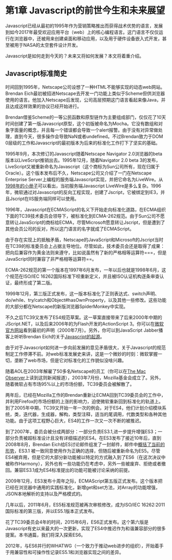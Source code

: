 # 第1章 Javascript的前世今生和未来展望
Javascript已经从最初的1995年作为营销策略推出而获得战术优势的语言，发展到如今2017年最受欢迎应用平台（web）上的核心编程语言。这门语言不仅仅运行在浏览器中，还被用来创建桌面和移动应用，以及用于硬件设备嵌入式开发，甚至被用于NASA的太空套件设计开发。    

Javascript是如何走到今天的？未来又将如何发展？本文将着重介绍。

## Javascript标准简史
时间回到1995年，Netscape公司设想了一种HTML不能够实现的动态web网站。Brendan Eich最初被招进Netscape去开发一门功能上类似于Scheme但供浏览器使用的语言。他加入Netscape后发现，公司高层预期这门语言看起来像Java，并且达成这样效果的协议已经开始进行。    

Brendan借鉴Scheme的一等公民函数和原型链作为主要组成部门，仅仅花了10天时间创建了第一版Javascript原型，这个初版被命名为Mocha。它没有数组和对象字面量的概念，并且每一个错误都会导致一个alert报警。由于没有对异常做处理，直到今天，很多操作会导致NaN或者undefined。不过Brendan致力于DOM 0层级的工作和Javascript的最初版本为后来的标准化工作打下了坚实的基础。    

1995年9月，本次修订的Javascript随着Netscape Navigator 2.0浏览器的beta版本以LiveScript推销出去。1995年12月，随着Navigator 2.0 beta 3的发布，LiveScript又被重新命名为Javascript（这个商标为Sun公司所有，现在归属于Oracle）。这个版本发布后不久，Netscape公司又介绍了一门在Netscape Enterprise Server上编程的服务端Javascript实现，并把它命名为LiveWire。从[1998年的小册子](http://docs.oracle.com/cd/E19957-01/816-6411-10/contents.htm)可以看出，当初服务端Javascript LiveWire是多么复杂。1996年，微软通过对Javascript的反向工程实现，创建了Jscript，它被绑定到IE3，并且Jscript在IIS服务端同样可以使用。    

1996年，Javascript在ECMAScript的名义下开始走向标准化道路，在ECMA组织下面的TC39技术委员会领导下，被标准化到ECMA-262规范。由于Sun公司不愿意转让JavaScript的商标给ECMA，尽管Microsoft愿意转让Jscript，但是遭到了其他会员公司的反对，所以这门语言的名字就成了ECMAScript。    

由于存在实现上的抵触矛盾，Netscape的JavaScript和Microsoft的Jscript当时在TC39的标准委员会上占据主导地位。尽管如此，技术委员会还是取得了成果：把向后兼容作为黄金法则来遵守，比如说虽然有了新的严格相等运算符===，但是JavaScript同时兼容了非严格相等运算符==。    

ECMA-262规范的第一个版本在1997年6月发布，一年以后也就是1998年6月，这个规范在ISO/IEC 16262国际标准下呗重新定义，并且被ISO认证机构逐条审查认证，最终形成了第二版。    

1999年12月，第三版正式发布，这一版本标准化了正则表达式、switch声明、do/while、try/catch和Object#hasOwnProperty，以及其他一些修改。这些功能的大部分都在Netscape的新版浏览器SpiderMonkey中实现。    

不久之后TC39又发布了ES4规范草案。这一草案直接带来了后来2000年中期的JScript​.NET，以及后来2006年的为Flash开发的ActionScript 3。你可以在[微软官方网站](https://msdn.microsoft.com/en-us/library/ms974588.aspx)看到最初的声明（2000年7月）。另外，你可以到JavaScript Jabber播客上听听Brendan Eich的关于[Javascript的起源](https://devchat.tv/js-jabber/124-jsj-the-origin-of-javascript-with-brendan-eich)。    

由于对于Javascript如何进一步向前发展的意见矛盾很大，关于Javascript的规范制定工作停滞不前。对web标准发展史来讲，这是一个微妙的时刻：微软掌握一切，垄断了web市场，但是它对标准化的工作貌似没啥兴趣。    

随着AOL在2003年解雇了50多名Netscape的员工（你可以在[The Mac Observer](https://mjavascript.com/out/aol-netscape)上读到这则新闻报道），2003年7月份，Mozilla基金会成立了。另外，随着微软占有市场95%以上的市场份额，TC39委员会被解散了。    

两年后，已经在Mozilla工作的Brendan重新让ECMA回到TC39委员会的工作中，并利用Firefox的市场份额的上涨的影响力，迫使微软重新回到标准化的轨道上。到了2005年中期，TC39又开始一年一次的例会。对于ES4，他们计划介绍模块系统，类，迭代器，生成器，解构，类型注释，适当的尾调用，代数类型和各种其他功能。由于这项工程野心巨大，ES4的工作一次又一次不断的被推迟。    

到了2007年，委员会被分成两部分：一部分负责ES3.1,进一步提升增强ES3；一部分负责被超标准设计且没有详细描述的ES4。在ES3发布了接近10年后，直到2008年8月，Brendan Eich给ES讨论邮件组发了一封邮件，邮件中[概括了当前的形势](https://mjavascript.com/out/harmony)，ES3.1 被一致同意使用作为正确的选择，但随后被重新命名为ES5。尽管ES4被弃用，但是它的大部分新功能被以特定的方式融入到了ES6（在这次决议中被称作Harmony），另外也有一些功能仍在考虑中，另外一些被废弃、拒绝或者撤回。兼容ES3.1成为ES4标准提出的功能可能被讨论采纳的前提。    

2009年12月，ES3发布十周年之际，ECMAScript第五版正式发布。这个版本把已经在浏览器中通用的实践标准化，新增get和set方法，对Array的功能增强，JSON本地解析的支持以及严格模式的。    

几年以后，2011年6月，ES5标准规范被再次审核修改，成为ISO/IEC 16262:2011国际标准的第三版，并以ES5.1版本正式发布。    

花了TC39委员会4年的时间，2015年6月，ES6正式发布。这个第六版是Javascript有史以来最大的一次更新，实现了ES4中推迟作为和谐兼容部分的很多提案。本书通篇，我们将深入探索ES6。    

2012年，与ES6并行的WHATWG（一个致力于推动web进步的组织），开始着手于用兼容性和可操作性记录ES5.1和浏览器实现之间的差异。
